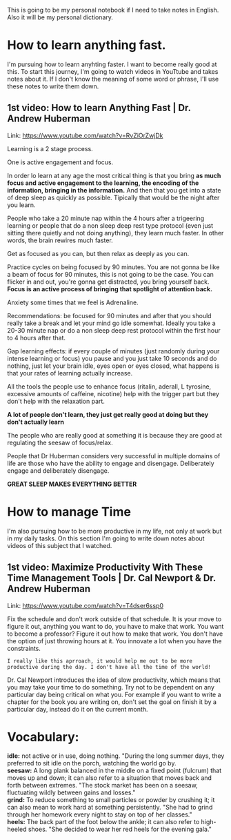 This is going to be my personal notebook if I need to take notes in English. Also it will be my personal dictionary.

# How to learn anything fast.

I'm pursuing how to learn anyhting faster. I want to become really good at this. To start this journey, I'm going to watch videos in YouTtube and takes notes about it. If I don't know the meaning of some word or phrase, I'll use these notes to write them down.

## 1st video: How to learn Anything Fast | Dr. Andrew Huberman

Link: https://www.youtube.com/watch?v=RvZiOrZwjDk

Learning is a 2 stage process.

One is active engagement and focus.

In order lo learn at any age the most critical thing is that you bring **as much focus and active engagement to the learning, the encoding of the information, bringing in the information.** And then that you get into a state of deep sleep as quickly as possible. Tipically that would be the night after you learn.

People who take a 20 minute nap within the 4 hours after a trigeering learning or people that do a non sleep deep rest type protocol (even just sitting there quietly and not doing anything), they learn much faster. In other words, the brain rewires much faster.

Get as focused as you can, but then relax as deeply as you can.

Practice cycles on being focused by 90 minutes. You are not gonna be like a beam of focus for 90 minutes, this is not going to be the case. You can flicker in and out, you're gonna get distracted, you bring yourself back. **Focus is an active process of bringing that spotlight of attention back.**

Anxiety some times that we feel is Adrenaline. 

Recommendations: be focused for 90 minutes and after that you should really take a break and let your mind go idle somewhat. Ideally you take a 20-30 minute nap or do a non sleep deep rest protocol within the first hour to 4 hours after that.

Gap learning effects: if every couple of minutes (just randomly during your intense learning or focus) you pause and you just take 10 seconds and do nothing, just let your brain idle, eyes open or eyes closed, what happens is that your rates of learning actually increase.

All the tools the people use to enhance focus (ritalin, aderall, L tyrosine, excessive amounts of caffeine, nicotine) help with the trigger part but they don't help with the relaxation part.

**A lot of people don't learn, they just get really good at doing but they don't actually learn**

The people who are really good at something it is because they are good at regulating the seesaw of focus/relax.

People that Dr Huberman considers very successful in multiple domains of life are those who have the ability to engage and disengage. Deliberately engage and deliberately disengage.

**GREAT SLEEP MAKES EVERYTHING BETTER**

# How to manage Time

I'm also pursuing how to be more productive in my life, not only at work but in my daily tasks. On this section I'm going to write down notes about videos of this subject that I watched.

## 1st video: Maximize Productivity With These Time Management Tools | Dr. Cal Newport & Dr. Andrew Huberman

Link: https://www.youtube.com/watch?v=T4dser6ssp0

Fix the schedule and don't work outside of that schedule. It is your move to figure it out, anything you want to do, you have to make that work. You want to become a professor? Figure it out how to make that work. You don't have the option of just throwing hours at it. You innovate a lot when you have the constraints.

```
I really like this aprroach, it would help me out to be more productive during the day. I don't have all the time of the world!
```

Dr. Cal Newport introduces the idea of slow productivity, which means that you may take your time to do something. Try not to be dependent on any particular day being critical on what you. For example if you want to write a chapter for the book you are writing on, don't set the goal on finish it by a particular day, instead do it on the current month.

# Vocabulary:

**idle:** not active or in use, doing nothing. "During the long summer days, they preferred to sit idle on the porch, watching the world go by.  
**seesaw:** A long plank balanced in the middle on a fixed point (fulcrum) that moves up and down; it can also refer to a situation that moves back and forth between extremes. "The stock market has been on a seesaw, fluctuating wildly between gains and losses."  
**grind:** To reduce something to small particles or powder by crushing it; it can also mean to work hard at something persistently. "She had to grind through her homework every night to stay on top of her classes."  
**heels:** The back part of the foot below the ankle; it can also refer to high-heeled shoes. "She decided to wear her red heels for the evening gala."